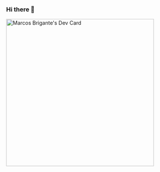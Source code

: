 ### Hi there 👋

<a href="https://app.daily.dev/phaeton"><img src="https://api.daily.dev/devcards/c636bce50c03416b8fcdd6ef590ae3c0.png?r=cpi" width="400" alt="Marcos Brigante's Dev Card"/></a>

<!--
**marcosbrigante/marcosbrigante** is a ✨ _special_ ✨ repository because its `README.md` (this file) appears on your GitHub profile.

Here are some ideas to get you started:

- 🔭 I’m currently working on ...
- 🌱 I’m currently learning ...
- 👯 I’m looking to collaborate on ...
- 🤔 I’m looking for help with ...
- 💬 Ask me about ...
- 📫 How to reach me: ...
- 😄 Pronouns: ...
- ⚡ Fun fact: ...
-->
